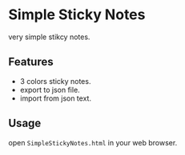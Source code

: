 # Simple Sticky Notes

very simple stikcy notes.

## Features

- 3 colors sticky notes.
- export to json file.
- import from json text.

## Usage

open `SimpleStickyNotes.html` in your web browser.
